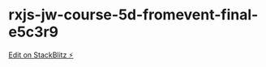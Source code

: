# rxjs-jw-course-5d-fromevent-final-e5c3r9

[Edit on StackBlitz ⚡️](https://stackblitz.com/edit/rxjs-jw-course-5d-fromevent-final-e5c3r9)